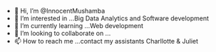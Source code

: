   - 👋 Hi, I’m @InnocentMushamba
- 👀 I’m interested in ...Big Data Analytics and Software development
- 🌱 I’m currently learning ...Web development
- 💞️ I’m looking to collaborate on ...
- 📫 How to reach me ...contact my assistants Charllotte  & Juliet

<!---
InnocentMushamba/InnocentMushamba is a ✨ special ✨ repository because its `README.md` (this file) appears on your GitHub profile.
You can click the Preview link to take a look at your changes.
--->
